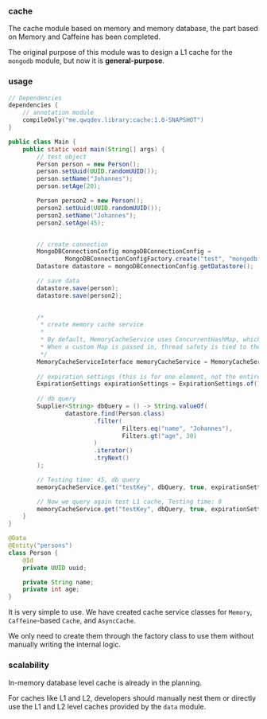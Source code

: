 ### cache

The cache module based on memory and memory database, the part based on Memory and Caffeine has been completed.

The original purpose of this module was to design a L1 cache for the `mongodb` module, but now it is **general-purpose**.

### usage

```kotlin
// Dependencies
dependencies {
    // annotation module
    compileOnly("me.qwqdev.library:cache:1.0-SNAPSHOT")
}
```

```java
public class Main {
    public static void main(String[] args) {
        // test object
        Person person = new Person();
        person.setUuid(UUID.randomUUID());
        person.setName("Johannes");
        person.setAge(20);

        Person person2 = new Person();
        person2.setUuid(UUID.randomUUID());
        person2.setName("Johannes");
        person2.setAge(45);


        // create connection
        MongoDBConnectionConfig mongoDBConnectionConfig =
                MongoDBConnectionConfigFactory.create("test", "mongodb://localhost:27017/");
        Datastore datastore = mongoDBConnectionConfig.getDatastore();

        // save data
        datastore.save(person);
        datastore.save(person2);

        
        /*
         * create memory cache service
         * 
         * By default, MemoryCacheService uses ConcurrentHashMap, which means it is thread-safe.
         * When a custom Map is passed in, thread safety is tied to the Map.
         */
        MemoryCacheServiceInterface memoryCacheService = MemoryCacheServiceFactory.create();
        
        // expiration settings (this is for one element, not the entire map)
        ExpirationSettings expirationSettings = ExpirationSettings.of(100, TimeUnit.DAYS);
        
        // db query
        Supplier<String> dbQuery = () -> String.valueOf(
                datastore.find(Person.class)
                        .filter(
                                Filters.eq("name", "Johannes"),
                                Filters.gt("age", 30)
                        )
                        .iterator()
                        .tryNext()
        );

        // Testing time: 45, db query
        memoryCacheService.get("testKey", dbQuery, true, expirationSettings);

        // Now we query again test L1 cache, Testing time: 0
        memoryCacheService.get("testKey", dbQuery, true, expirationSettings);
    }
}

@Data
@Entity("persons")
class Person {
    @Id
    private UUID uuid;

    private String name;
    private int age;
}
```

It is very simple to use. We have created cache service classes for `Memory`, `Caffeine`-based `Cache`, and `AsyncCache`.

We only need to create them through the factory class to use them without manually writing the internal logic.

### scalability

In-memory database level cache is already in the planning. 

For caches like L1 and L2, developers should manually nest them or directly use the L1 and L2 level caches provided by the `data` module.